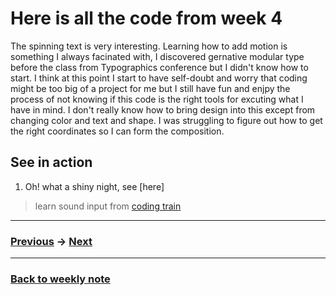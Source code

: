 # Here is all the code from week 4
The spinning text is very interesting. Learning how to add motion is something I always facinated with, I discovered gernative modular type before the class from Typographics conference but I didn't know how to start. I think at 
this point I start to have self-doubt and worry that coding might be too big of a project for me but I still have 
fun and enjpy the process of not knowing if this code is the right tools for excuting what I have in mind. I don't really know how to bring design into this except from changing color and text and shape. I was struggling to figure out how to get the right coordinates so I can form the composition.   

## See in action
1. Oh! what a shiny night, see [here]

> learn sound input from [coding train]()


---------------------------------------------------
### [Previous]() -> [Next]()  

--------------------------------------------------
### [Back to weekly note]()

